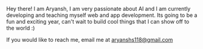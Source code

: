 
<!---
aryanshs/aryanshs is a ✨ special ✨ repository because its `README.md` (this file) appears on your GitHub profile.
You can click the Preview link to take a look at your changes.
--->

Hey there! I am Aryansh, I am very passionate about AI and I am currently developing and teaching myself web and app development. Its going to be a fun 
and exciting year, can't wait to build cool things that I can show off to the world :)

If you would like to reach me, email me at aryanshs118@gmail.com
